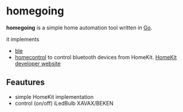 # homegoing

**homegoing** is a simple home automation tool written in [Go](https://golang.org).

it implements
- [ble](github.com/currantlabs/ble)
- [homecontrol](github.com/brutella/hc)
to control bluetooth devices from HomeKit. [HomeKit developer website](https://developer.apple.com/homekit/)

## Feautures
- simple HomeKit implementation
- control (on/off) iLedBulb XAVAX/BEKEN
